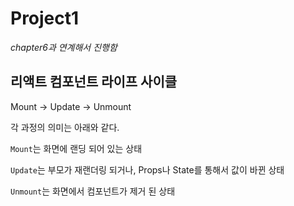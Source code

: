 # Project1
_chapter6과 연계해서 진행함_

## 리액트 컴포넌트 라이프 사이클

Mount -> Update -> Unmount

각 과정의 의미는 아래와 같다.

`Mount`는 화면에 랜딩 되어 있는 상태

`Update`는 부모가 재랜더링 되거나, Props나 State를 통해서 값이 바뀐 상태

`Unmount`는 화면에서 컴포넌트가 제거 된 상태